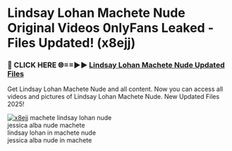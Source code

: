 # Lindsay Lohan Machete Nude Original Videos 0nlyFans Leaked - Files Updated! (x8ejj)

<h3>🔴 CLICK HERE 🌐==►► <a href="https://tinyurl.com/52m3yx9h" rel="nofollow">Lindsay Lohan Machete Nude Updated Files</a></h3>

Get Lindsay Lohan Machete Nude and all content. Now you can access all videos and pictures of Lindsay Lohan Machete Nude. New Updated Files 2025!

[![x8ejj](https://i.imgur.com/TnHtlc8.gif)](https://tinyurl.com/52m3yx9h)
machete lindsay lohan nude<br>
jessica alba nude machete<br>
lindsay lohan in machete nude<br>
jessica alba nude in machete
